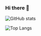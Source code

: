 ### Hi there 👋

![GitHub stats](https://github-readme-stats-clone-eight-black.vercel.app/api?username=tora223&theme=vue-dark&show_icons=true&count_private=True)

![Top Langs](https://github-readme-stats-clone-eight-black.vercel.app/api/top-langs/?username=tora223&layout=compact&theme=vue-dark&count_private=True&exclude_repo=github-readme-stats-clone&hide=jupyter%20notebook&langs_count=6)

<!--
**tora223/tora223** is a ✨ _special_ ✨ repository because its `README.md` (this file) appears on your GitHub profile.

Here are some ideas to get you started:

- 🔭 I’m currently working on ...
- 🌱 I’m currently learning ...
- 👯 I’m looking to collaborate on ...
- 🤔 I’m looking for help with ...
- 💬 Ask me about ...
- 📫 How to reach me: ...
- 😄 Pronouns: ...
- ⚡ Fun fact: ...
-->

